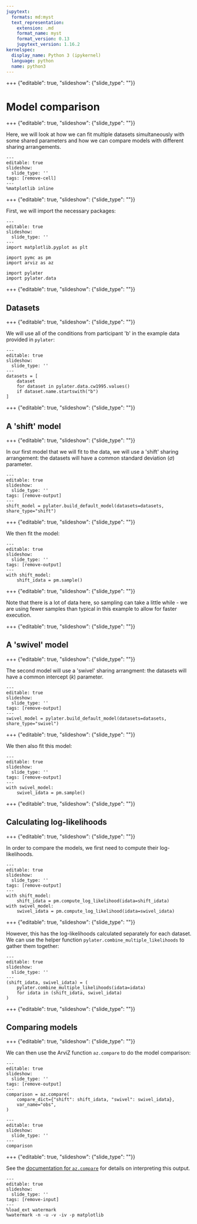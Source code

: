 ```yaml
---
jupytext:
  formats: md:myst
  text_representation:
    extension: .md
    format_name: myst
    format_version: 0.13
    jupytext_version: 1.16.2
kernelspec:
  display_name: Python 3 (ipykernel)
  language: python
  name: python3
---
```


+++ {"editable": true, "slideshow": {"slide_type": ""}}

# Model comparison

+++ {"editable": true, "slideshow": {"slide_type": ""}}

Here, we will look at how we can fit multiple datasets simultaneously with some shared parameters and how we can compare models with different sharing arrangements.

```{code-cell} ipython3
---
editable: true
slideshow:
  slide_type: ''
tags: [remove-cell]
---
%matplotlib inline
```

+++ {"editable": true, "slideshow": {"slide_type": ""}}

First, we will import the necessary packages:

```{code-cell} ipython3
---
editable: true
slideshow:
  slide_type: ''
---
import matplotlib.pyplot as plt

import pymc as pm
import arviz as az

import pylater
import pylater.data
```

+++ {"editable": true, "slideshow": {"slide_type": ""}}

## Datasets

+++ {"editable": true, "slideshow": {"slide_type": ""}}

We will use all of the conditions from participant 'b' in the example data provided in `pylater`:

```{code-cell} ipython3
---
editable: true
slideshow:
  slide_type: ''
---
datasets = [
    dataset
    for dataset in pylater.data.cw1995.values()
    if dataset.name.startswith("b")
]
```

+++ {"editable": true, "slideshow": {"slide_type": ""}}

## A 'shift' model

+++ {"editable": true, "slideshow": {"slide_type": ""}}

In our first model that we will fit to the data, we will use a 'shift' sharing arrangement: the datasets will have a common standard deviation ($\sigma$) parameter.

```{code-cell} ipython3
---
editable: true
slideshow:
  slide_type: ''
tags: [remove-output]
---
shift_model = pylater.build_default_model(datasets=datasets, share_type="shift")
```

+++ {"editable": true, "slideshow": {"slide_type": ""}}

We then fit the model:

```{code-cell} ipython3
---
editable: true
slideshow:
  slide_type: ''
tags: [remove-output]
---
with shift_model:
    shift_idata = pm.sample()
```

+++ {"editable": true, "slideshow": {"slide_type": ""}}

Note that there is a lot of data here, so sampling can take a little while - we are using fewer samples than typical in this example to allow for faster execution.

+++ {"editable": true, "slideshow": {"slide_type": ""}}

## A 'swivel' model

+++ {"editable": true, "slideshow": {"slide_type": ""}}

The second model will use a 'swivel' sharing arrangment: the datasets will have a common intercept ($k$) parameter.

```{code-cell} ipython3
---
editable: true
slideshow:
  slide_type: ''
tags: [remove-output]
---
swivel_model = pylater.build_default_model(datasets=datasets, share_type="swivel")
```

+++ {"editable": true, "slideshow": {"slide_type": ""}}

We then also fit this model:

```{code-cell} ipython3
---
editable: true
slideshow:
  slide_type: ''
tags: [remove-output]
---
with swivel_model:
    swivel_idata = pm.sample()
```

+++ {"editable": true, "slideshow": {"slide_type": ""}}

## Calculating log-likelihoods

+++ {"editable": true, "slideshow": {"slide_type": ""}}

In order to compare the models, we first need to compute their log-likelihoods.

```{code-cell} ipython3
---
editable: true
slideshow:
  slide_type: ''
tags: [remove-output]
---
with shift_model:
    shift_idata = pm.compute_log_likelihood(idata=shift_idata)
with swivel_model:
    swivel_idata = pm.compute_log_likelihood(idata=swivel_idata)
```

+++ {"editable": true, "slideshow": {"slide_type": ""}}

However, this has the log-likelihoods calculated separately for each dataset.
We can use the helper function `pylater.combine_multiple_likelihoods` to gather them together:

```{code-cell} ipython3
---
editable: true
slideshow:
  slide_type: ''
---
(shift_idata, swivel_idata) = (
    pylater.combine_multiple_likelihoods(idata=idata)
    for idata in (shift_idata, swivel_idata)
)
```

+++ {"editable": true, "slideshow": {"slide_type": ""}}

## Comparing models

+++ {"editable": true, "slideshow": {"slide_type": ""}}

We can then use the ArviZ function `az.compare` to do the model comparison:

```{code-cell} ipython3
---
editable: true
slideshow:
  slide_type: ''
tags: [remove-output]
---
comparison = az.compare(
    compare_dict={"shift": shift_idata, "swivel": swivel_idata},
    var_name="obs",
)
```

```{code-cell} ipython3
---
editable: true
slideshow:
  slide_type: ''
---
comparison
```

+++ {"editable": true, "slideshow": {"slide_type": ""}}

See the [documentation for `az.compare`](https://python.arviz.org/en/stable/api/generated/arviz.compare.html) for details on interpreting this output.

```{code-cell} ipython3
---
editable: true
slideshow:
  slide_type: ''
tags: [remove-input]
---
%load_ext watermark
%watermark -n -u -v -iv -p matplotlib
```
